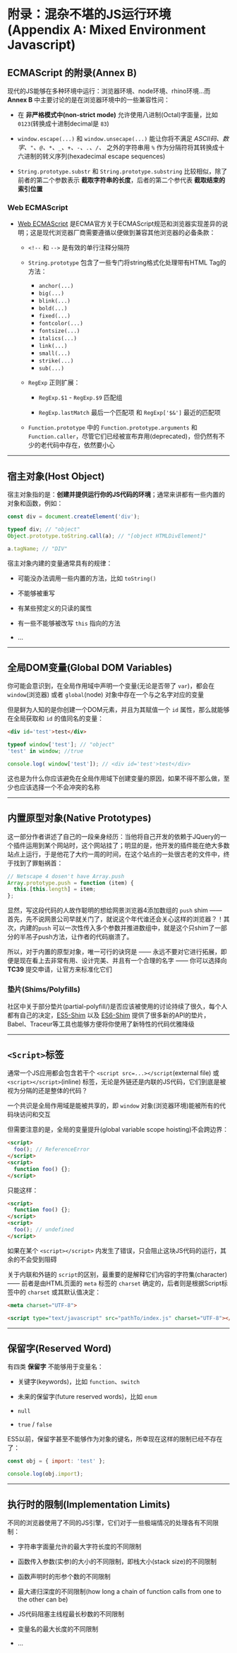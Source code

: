 # 附录：混杂不堪的JS运行环境(Appendix A: Mixed Environment Javascript)

## ECMAScript 的附录(Annex B)
现代的JS能够在多种环境中运行：浏览器环境、node环境、rhino环境...而 **Annex B** 中主要讨论的是在浏览器环境中的一些兼容性问：
- 在 **非严格模式中(non-strict mode)** 允许使用八进制(Octal)字面量，比如 `0123`(转换成十进制decimal是 `83`)

- `window.escape(...)` 和 `window.unsecape(...)` 能让你将不满足 *ASCII码、数字、`"`、`@`、`*`、`_`、`+`、`-`、`.`、`/`、* 之外的字符串用 `%` 作为分隔符将其转换成十六进制的转义序列(hexadecimal escape sequences)

- `String.prototype.substr` 和 `String.prototype.substring` 比较相似，除了前者的第二个参数表示 **截取字符串的长度**，后者的第二个参代表 **截取结束的索引位置**

### Web ECMAScript
- [Web ECMAScript](https://github.com/tc39/ecma262) 是ECMA官方关于ECMAScript规范和浏览器实现差异的说明；这是现代浏览器厂商需要遵循以便做到兼容其他浏览器的必备条款：
  - `<!--` 和 `-->` 是有效的单行注释分隔符

  - `String.prototype` 包含了一些专门将string格式化处理带有HTML Tag的方法：
    - `anchor(...)`
    - `big(...)`
    - `blink(...)`
    - `bold(...)`
    - `fixed(...)`
    - `fontcolor(...)`
    - `fontsize(...)`
    - `italics(...)`
    - `link(...)`
    - `small(...)`
    - `strike(...)`
    - `sub(...)`
  
  - `RegExp` 正则扩展：
    - `RegExp.$1` - `RegExp.$9` 匹配组

    - `RegExp.lastMatch` 最后一个匹配项 和 `RegExp['$&']` 最近的匹配项

  - `Function.prototype` 中的 `Function.prototype.arguments` 和 `Function.caller`，尽管它们已经被宣布弃用(deprecated)，但仍然有不少的老代码中存在，依然要小心

---

## 宿主对象(Host Object)
宿主对象指的是：**创建并提供运行你的JS代码的环境**；通常来讲都有一些内置的对象和函数，例如：
```javascript
const div = document.createElement('div');

typeof div; // "object"
Object.prototype.toString.call(a); // "[object HTMLDivElement]"

a.tagName; // "DIV"
```

宿主对象内建的变量通常具有的规律：
  - 可能没办法调用一些内置的方法，比如 `toString()`

  - 不能够被重写

  - 有某些预定义的只读的属性

  - 有一些不能够被改写 `this` 指向的方法

  - ...

---

## 全局DOM变量(Global DOM Variables)
你可能会意识到，在全局作用域中声明一个变量(无论是否带了 `var`)，都会在 `window`(浏览器) 或者 `global`(node) 对象中存在一个与之名字对应的变量

但是鲜为人知的是你创建一个DOM元素，并且为其赋值一个 `id` 属性，那么就能够在全局获取和 `id` 的值同名的变量：
```html
<div id='test'>test</div>
```

```javascript
typeof window['test']; // "object"
'test' in window; //true

console.log( window['test']); // <div id='test'>test</div>
```

这也是为什么你应该避免在全局作用域下创建变量的原因，如果不得不那么做，至少也应该选择一个不会冲突的名称

---

## 内置原型对象(Native Prototypes)
这一部分作者讲述了自己的一段亲身经历：当他将自己开发的依赖于JQuery的一个插件运用到某个网站时，这个网站挂了；明显的是，他开发的插件能在绝大多数站点上运行，于是他花了大约一周的时间，在这个站点的一处很古老的文件中，终于找到了罪魁祸首：

```javascript
// Netscape 4 dosen't have Array.push
Array.prototype.push = function (item) {
  this.[this.length] = item;
};
```

显然，写这段代码的人故作聪明的想给网景浏览器4添加数组的 `push` shim —— 首先，先不说网景公司早就关门了，就说这个年代谁还会关心这样的浏览器？！其次，内建的`push` 可以一次性传入多个参数并推进数组中，就是这个只shim了一部分的半吊子push方法，让作者的代码崩溃了。

所以，对于内置的原型对象，唯一可行的诀窍是 —— 永远不要对它进行拓展，即便是现在看上去非常有用、设计完美、并且有一个合理的名字 —— 你可以选择向 **TC39** 提交申请，让官方来标准化它们

### 垫片(Shims/Polyfills)
社区中关于部分垫片(partial-polyfill/)是否应该被使用的讨论持续了很久，每个人都有自己的决定，[ES5-Shim](https://github.com/es-shims/es5-shim) 以及 [ES6-Shim](https://github.com/es-shims/es6-shim) 提供了很多新的API的垫片，Babel、Traceur等工具也能够方便将你使用了新特性的代码优雅降级

---

## `<Script>`标签
通常一个JS应用都会包含若干个 `<script src=...></script`(external file) 或 `<script></script>`(inline) 标签，无论是外链还是内联的JS代码，它们到底是被视为分隔的还是整体的代码？

一个共识是全局作用域是能被共享的，即 `window` 对象(浏览器环境)能被所有的代码块访问和交互

但需要注意的是，全局的变量提升(global variable scope hoisting)不会跨边界：
```html
<script>
  foo(); // ReferenceError
</script>
<script>
  function foo() {}; 
</script>
```
只能这样：

```html
<script>
  function foo() {};
</script>
<script>
  foo(); // undefined
</script>
```

如果在某个 `<script></script>` 内发生了错误，只会阻止这块JS代码的运行，其余的不会受到阻碍

关于内联和外链的 `script`的区别，最重要的是解释它们内容的字符集(character) —— 前者是由HTML页面的 `meta` 标签的 `charset` 确定的，后者则是根据Script标签中的 `charset` 或其默认值决定：
```html
<meta charset="UTF-8">

<script type="text/javascript" src="pathTo/index.js" charset="UTF-8"></script>
```

---

## 保留字(Reserved Word)
有四类 **保留字** 不能够用于变量名：
- 关键字(keywords)，比如 `function`、`switch`

- 未来的保留字(future reserved words)，比如 `enum`

- `null`

- `true` / `false`

ES5以前，保留字甚至不能够作为对象的键名，所幸现在这样的限制已经不存在了：
```javascript
const obj = { import: 'test' };

console.log(obj.import);
```

---

## 执行时的限制(Implementation Limits)
不同的浏览器使用了不同的JS引擎，它们对于一些极端情况的处理各有不同限制：
- 字符串字面量允许的最大字符长度的不同限制

- 函数传入参数(实参)的大小的不同限制，即栈大小(stack size)的不同限制

- 函数声明时的形参个数的不同限制

- 最大递归深度的不同限制(how long a chain of function calls from one to the other can be)

- JS代码阻塞主线程最长秒数的不同限制

- 变量名的最大长度的不同限制

- ...